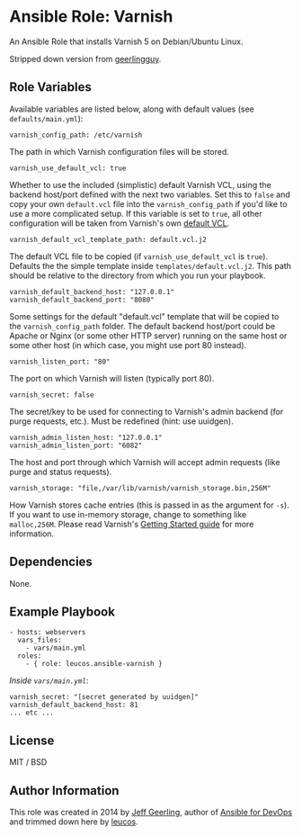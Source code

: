 # Ansible Role: Varnish

An Ansible Role that installs Varnish 5 on Debian/Ubuntu Linux.

Stripped down version from [geerlingguy](https://github.com/geerlingguy/ansible-role-varnish).

## Role Variables

Available variables are listed below, along with default values (see
`defaults/main.yml`):

    varnish_config_path: /etc/varnish

The path in which Varnish configuration files will be stored.

    varnish_use_default_vcl: true

Whether to use the included (simplistic) default Varnish VCL, using the
backend host/port defined with the next two variables. Set this to
`false` and copy your own `default.vcl` file into the
`varnish_config_path` if you'd like to use a more complicated setup. If
this variable is set to `true`, all other configuration will be taken
from Varnish's own [default
VCL](https://www.varnish-cache.org/trac/browser/bin/varnishd/default.vcl?rev=3.0).

    varnish_default_vcl_template_path: default.vcl.j2

The default VCL file to be copied (if `varnish_use_default_vcl` is
`true`). Defaults the the simple template inside
`templates/default.vcl.j2`. This path should be relative to the
directory from which you run your playbook.

    varnish_default_backend_host: "127.0.0.1"
    varnish_default_backend_port: "8080"

Some settings for the default "default.vcl" template that will be copied
to the `varnish_config_path` folder. The default backend host/port could
be Apache or Nginx (or some other HTTP server) running on the same host
or some other host (in which case, you might use port 80 instead).

    varnish_listen_port: "80"

The port on which Varnish will listen (typically port 80).

    varnish_secret: false

The secret/key to be used for connecting to Varnish's admin backend (for
purge requests, etc.). Must be redefined (hint: use uuidgen).

    varnish_admin_listen_host: "127.0.0.1"
    varnish_admin_listen_port: "6082"

The host and port through which Varnish will accept admin requests (like
purge and status requests).

    varnish_storage: "file,/var/lib/varnish/varnish_storage.bin,256M"

How Varnish stores cache entries (this is passed in as the argument for
`-s`). If you want to use in-memory storage, change to something like
`malloc,256M`. Please read Varnish's [Getting Started
guide](https://www.varnish-software.com/static/book/Getting_started.html)
for more information.

## Dependencies

None.

## Example Playbook

    - hosts: webservers
      vars_files:
        - vars/main.yml
      roles:
        - { role: leucos.ansible-varnish }

*Inside `vars/main.yml`*:

    varnish_secret: "[secret generated by uuidgen]"
    varnish_default_backend_host: 81
    ... etc ...

## License

MIT / BSD

## Author Information

This role was created in 2014 by [Jeff
Geerling](http://jeffgeerling.com/), author of [Ansible for
DevOps](http://ansiblefordevops.com/) and trimmed down here by
[leucos](https://github.com/leucos).

